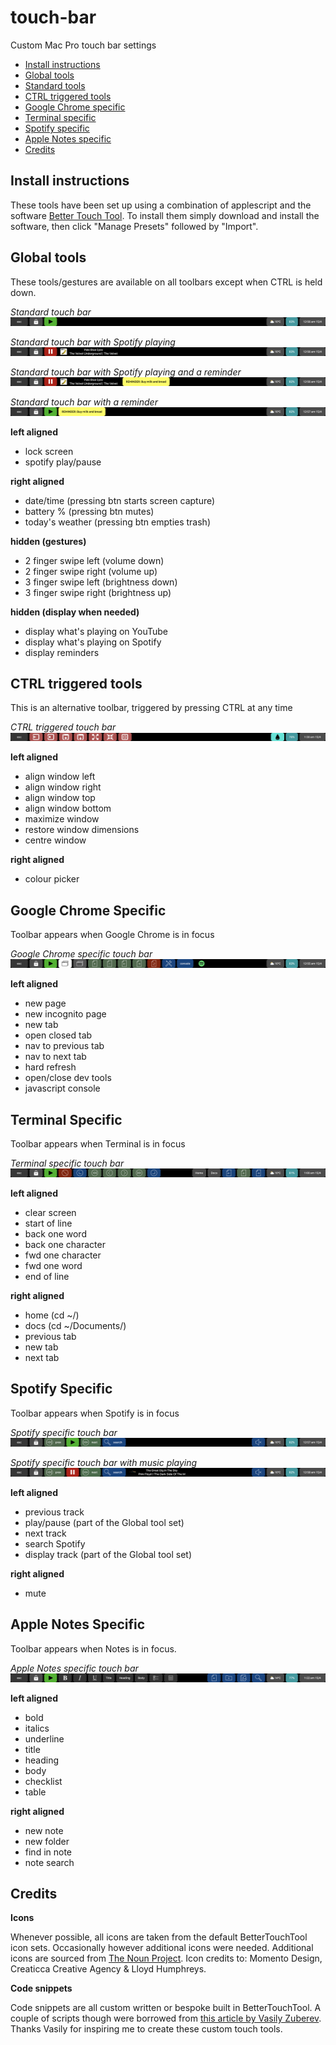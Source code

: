 # touch-bar
Custom Mac Pro touch bar settings

- [Install instructions](https://github.com/gromitski/touch-bar#install-instructions)
- [Global tools](https://github.com/gromitski/touch-bar#global-functions)
- [Standard tools](https://github.com/gromitski/touch-bar#standard-tools)
- [CTRL triggered tools](https://github.com/gromitski/touch-bar#ctrl-triggered-tools)
- [Google Chrome specific](https://github.com/gromitski/touch-bar#google-chrome-specific)
- [Terminal specific](https://github.com/gromitski/touch-bar#terminal-specific)
- [Spotify specific](https://github.com/gromitski/touch-bar#spotify-specific)
- [Apple Notes specific](https://github.com/gromitski/touch-bar#apple-notes-specific)
- [Credits](https://github.com/gromitski/touch-bar#credits)


## Install instructions
These tools have been set up using a combination of applescript and the software [Better Touch Tool](https://folivora.ai/). To install them simply download and install the software, then click "Manage Presets" followed by "Import".


## Global tools

These tools/gestures are available on all toolbars except when CTRL is held down.

_Standard touch bar_
![Standard touch bar](screenshots/standard.png)

_Standard touch bar with Spotify playing_
![Standard touch bar with Spotify playing](screenshots/standard-with-spotify.png)

_Standard touch bar with Spotify playing and a reminder_
![Standard touch bar with Spotify playing and a reminder](screenshots/standard-with-spotify-and-reminder.png)

_Standard touch bar with a reminder_
![Standard touch bar with a reminder](screenshots/standard-with-reminder.png)


**left aligned**
- lock screen
- spotify play/pause

**right aligned**
- date/time (pressing btn starts screen capture)
- battery % (pressing btn mutes)
- today's weather (pressing btn empties trash)

**hidden (gestures)**
- 2 finger swipe left (volume down)
- 2 finger swipe right (volume up)
- 3 finger swipe left (brightness down)
- 3 finger swipe right (brightness up)

**hidden (display when needed)**
- display what's playing on YouTube
- display what's playing on Spotify
- display reminders


## CTRL triggered tools

This is an alternative toolbar, triggered by pressing CTRL at any time

_CTRL triggered touch bar_
![CTRL touch bar](screenshots/ctrl.png)

**left aligned**
- align window left
- align window right
- align window top
- align window bottom
- maximize window
- restore window dimensions
- centre window

**right aligned**
- colour picker


## Google Chrome Specific

Toolbar appears when Google Chrome is in focus

_Google Chrome specific touch bar_
![Chrome touch bar](screenshots/chrome.png)

**left aligned**
- new page
- new incognito page
- new tab
- open closed tab
- nav to previous tab
- nav to next tab
- hard refresh
- open/close dev tools
- javascript console


## Terminal Specific

Toolbar appears when Terminal is in focus

_Terminal specific touch bar_
![Terminal touch bar](screenshots/terminal.png)

**left aligned**
- clear screen
- start of line
- back one word
- back one character
- fwd one character
- fwd one word
- end of line

**right aligned**
- home (cd ~/)
- docs (cd ~/Documents/)
- previous tab
- new tab
- next tab


## Spotify Specific

Toolbar appears when Spotify is in focus

_Spotify specific touch bar_
![Spotify touch bar](screenshots/spotify.png)

_Spotify specific touch bar with music playing_
![Spotify touch bar with music playing](screenshots/spotify-playing.png)

**left aligned**
- previous track
- play/pause (part of the Global tool set)
- next track
- search Spotify
- display track (part of the Global tool set)

**right aligned**
- mute


## Apple Notes Specific

Toolbar appears when Notes is in focus. 

_Apple Notes specific touch bar_
![Apple Notes touch bar](screenshots/notes.png)

**left aligned**
- bold
- italics
- underline
- title
- heading
- body
- checklist
- table

**right aligned**
- new note
- new folder
- find in note
- note search


## Credits

**Icons**

Whenever possible, all icons are taken from the default BetterTouchTool icon sets. Occasionally however additional icons were needed. Additional icons are sourced from [The Noun Project](https://thenounproject.com). Icon credits to: Momento Design, Creaticca Creative Agency & Lloyd Humphreys.

**Code snippets**

Code snippets are all custom written or bespoke built in BetterTouchTool. A couple of scripts though were borrowed from [this article by Vasily Zuberev](https://vas3k.com/blog/touchbar/). Thanks Vasily for inspiring me to create these custom touch tools.

